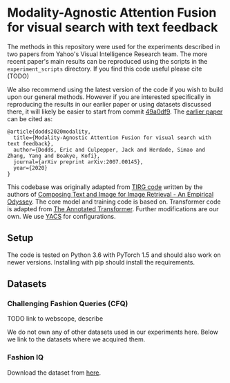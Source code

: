 # Modality-Agnostic Attention Fusion for visual search with text feedback

The methods in this repository were used for the experiments described in two papers from Yahoo's Visual Intelligence Research team. The more recent paper's main results can be reproduced using the scripts in the `experiment_scripts` directory. If you find this code useful please cite (TODO)

We also recommend using the latest version of the code if you wish to build upon our general methods. However if you are interested specifically in reproducing the results in our earlier paper or using datasets discussed there, it will likely be easier to start from commit [49a0df9](https://github.com/yahoo/maaf/commit/49a0df90baf4b9d4a194ed646620375b5b837b15). The [earlier paper](https://arxiv.org/abs/2007.00145) can be cited as:
```
@article{dodds2020modality,
  title={Modality-Agnostic Attention Fusion for visual search with text feedback},
  author={Dodds, Eric and Culpepper, Jack and Herdade, Simao and Zhang, Yang and Boakye, Kofi},
  journal={arXiv preprint arXiv:2007.00145},
  year={2020}
}
```

This codebase was originally adapted from [TIRG code](https://github.com/google/tirg) written by the authors of [Composing Text and Image for Image Retrieval - An Empirical Odyssey](https://arxiv.org/abs/1812.07119). The core model and training code is based on. Transformer code is adapted from [The Annotated Transformer](http://nlp.seas.harvard.edu/2018/04/03/attention.html). Further modifications are our own.
We use [YACS](https://github.com/rbgirshick/yacs) for configurations.

## Setup

The code is tested on Python 3.6 with PyTorch 1.5 and should also work on newer versions. Installing with pip should install the requirements.

## Datasets

### Challenging Fashion Queries (CFQ)

TODO link to webscope, describe

We do not own any of other datasets used in our experiments here. Below we link to the datasets where we acquired them.

### Fashion IQ

Download the dataset from [here](https://github.com/XiaoxiaoGuo/fashion-iq).
